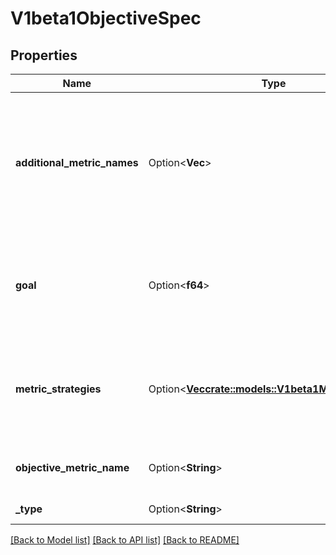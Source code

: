 # V1beta1ObjectiveSpec

## Properties

Name | Type | Description | Notes
------------ | ------------- | ------------- | -------------
**additional_metric_names** | Option<**Vec<String>**> | AdditionalMetricNames represents metrics that should be collected from Trials. This can be empty if we only care about the objective metric. Note: If we adopt a push instead of pull mechanism, this can be omitted completely. | [optional]
**goal** | Option<**f64**> | Goal is the Experiment's objective goal that should be reached. In case of empty goal, Experiment is running until MaxTrialCount = TrialsSucceeded. | [optional]
**metric_strategies** | Option<[**Vec<crate::models::V1beta1MetricStrategy>**](v1beta1.MetricStrategy.md)> | MetricStrategies defines various rules (min, max or latest) to extract metrics values. This field is allowed to missing, experiment defaulter (webhook) will fill it. | [optional]
**objective_metric_name** | Option<**String**> | ObjectiveMetricName represents primary Experiment's metric to optimize. | [optional]
**_type** | Option<**String**> | Type for Experiment optimization. | [optional]

[[Back to Model list]](../README.md#documentation-for-models) [[Back to API list]](../README.md#documentation-for-api-endpoints) [[Back to README]](../README.md)


